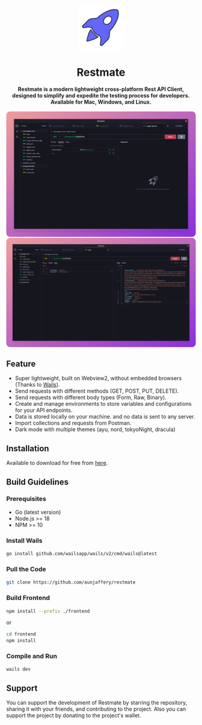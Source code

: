 <div align="center">
<a href="https://github.com/aunjaffery/restmate"><img src="build/appicon.png" width="120"/></a>
</div>
<h1 align="center">Restmate</h1>

<div align="center">
<strong>Restmate is a modern lightweight cross-platform Rest API Client, designed to simplify and expedite the testing process for developers. Available for Mac, Windows, and
Linux.</strong>
</div>
<br>

<div align="center">
 <img alt="screenshot" src="screenshots/restmate1.png">
 <br>
 <img alt="screenshot" src="screenshots/restmate2.png">
</div>

## Feature

- Super lightweight, built on Webview2, without embedded browsers (Thanks
  to [Wails](https://github.com/wailsapp/wails)).
- Send requests with different methods (GET, POST, PUT, DELETE).
- Send requests with different body types (Form, Raw, Binary).
- Create and manage environments to store variables and configurations for your API endpoints.
- Data is stored locally on your machine. and no data is sent to any server.
- Import collections and requests from Postman.
- Dark mode with multiple themes (ayu, nord, tokyoNight, dracula)

## Installation

Available to download for free from [here](https://github.com/aunjaffery/restmate/releases/).

## Build Guidelines

### Prerequisites

- Go (latest version)
- Node.js >= 18
- NPM >= 10

### Install Wails

```bash
go install github.com/wailsapp/wails/v2/cmd/wails@latest
```

### Pull the Code

```bash
git clone https://github.com/aunjaffery/restmate
```

### Build Frontend

```bash
npm install --prefix ./frontend
```

or

```bash
cd frontend
npm install
```

### Compile and Run

```bash
wails dev
```

## Support

You can support the development of Restmate by starring the repository, sharing it with your friends, and contributing to the project. Also you can support the project by donating to the project's wallet.
